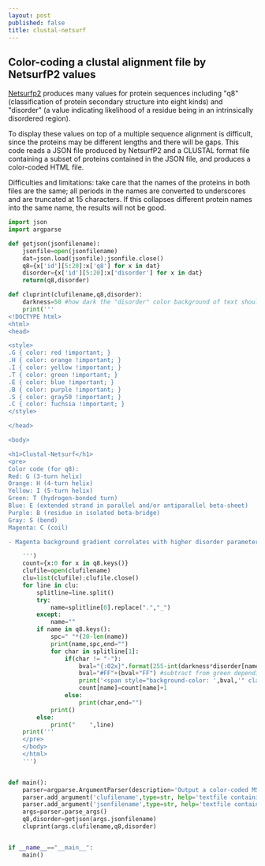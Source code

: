 ```yaml
---
layout: post
published: false
title: clustal-netsurf
---
```

## Color-coding a clustal alignment file by NetsurfP2 values

[Netsurfp2](http://www.cbs.dtu.dk/services/NetSurfP/) produces many values for protein sequences including "q8" (classification of protein secondary structure into eight kinds) and "disorder" (a value indicating likelihood of a residue being in an intrinsically disordered region).

To display these values on top of a multiple sequence alignment is difficult, since the proteins may be different lengths and there will be gaps. This code reads a JSON file produced by NetsurfP2 and a CLUSTAL format file containing a subset of proteins contained in the JSON file, and produces a color-coded HTML file. 

Difficulties and limitations: take care that the names of the proteins in both files are the same; all periods in the names are converted to underscores and are truncated at 15 characters. If this collapses different protein names into the same name, the results will not be good.

```python
import json
import argparse

def getjson(jsonfilename):
    jsonfile=open(jsonfilename)
    dat=json.load(jsonfile);jsonfile.close()
    q8={x['id'][5:20]:x['q8'] for x in dat}
    disorder={x['id'][5:20]:x['disorder'] for x in dat}
    return(q8,disorder)

def cluprint(clufilename,q8,disorder):
    darkness=50 #how dark the "disorder" color background of text should be relative to 255=total
    print('''
<!DOCTYPE html>
<html>
<head>

<style>
.G { color: red !important; }
.H { color: orange !important; }
.I { color: yellow !important; }
.T { color: green !important; }
.E { color: blue !important; }
.B { color: purple !important; }
.S { color: gray50 !important; }
.C { color: fuchsia !important; }
</style>

</head>

<body>

<h1>Clustal-Netsurf</h1>
<pre>
Color code (for q8):
Red: G (3-turn helix)
Orange: H (4-turn helix)
Yellow: I (5-turn helix)
Green: T (hydrogen-bonded turn)
Blue: E (extended strand in parallel and/or antiparallel beta-sheet)
Purple: B (residue in isolated beta-bridge)
Gray: S (bend)
Magenta: C (coil)

- Magenta background gradient correlates with higher disorder parameter

    ''')
    count={x:0 for x in q8.keys()}
    clufile=open(clufilename)
    clu=list(clufile);clufile.close()
    for line in clu:
        splitline=line.split()
        try:
            name=splitline[0].replace(".","_")
        except:
            name=""
        if name in q8.keys():
            spc=" "*(20-len(name))
            print(name,spc,end="")
            for char in splitline[1]:
                if(char != "-"):
                    bval="{:02x}".format(255-int(darkness*disorder[name][count[name]]))
                    bval="#FF"+(bval+"FF") #subtract from green depending on disorder
                    print('<span style="background-color: ',bval,'" class="',q8[name][count[name]],'">',char,'</span>',sep="",end="")
                    count[name]=count[name]+1
                else:
                    print(char,end="")
            print()
        else:
            print("    ",line)
    print('''
    </pre>
    </body>
    </html>
    ''')


def main():
    parser=argparse.ArgumentParser(description='Output a color-coded MSA file given clustal and json')
    parser.add_argument('clufilename',type=str, help='textfile containing a Clustal-format MSA')
    parser.add_argument('jsonfilename',type=str, help='textfile containing a JSON output of netsurfp2 of proteins in MSA')
    args=parser.parse_args()
    q8,disorder=getjson(args.jsonfilename)
    cluprint(args.clufilename,q8,disorder)


if __name__=="__main__":
    main()
```